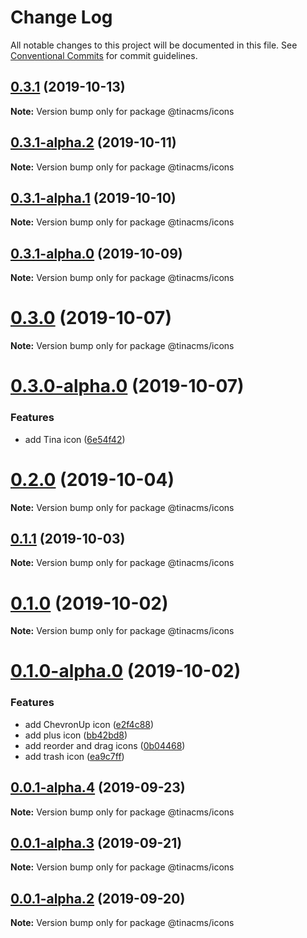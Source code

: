 # Change Log

All notable changes to this project will be documented in this file.
See [Conventional Commits](https://conventionalcommits.org) for commit guidelines.

## [0.3.1](https://github.com/tinacms/tinacms/compare/@tinacms/icons@0.3.1-alpha.2...@tinacms/icons@0.3.1) (2019-10-13)

**Note:** Version bump only for package @tinacms/icons





## [0.3.1-alpha.2](https://github.com/tinacms/tinacms/compare/@tinacms/icons@0.3.1-alpha.1...@tinacms/icons@0.3.1-alpha.2) (2019-10-11)

**Note:** Version bump only for package @tinacms/icons





## [0.3.1-alpha.1](https://github.com/tinacms/tinacms/compare/@tinacms/icons@0.1.1...@tinacms/icons@0.3.1-alpha.1) (2019-10-10)

**Note:** Version bump only for package @tinacms/icons





## [0.3.1-alpha.0](https://github.com/tinacms/tinacms/compare/@tinacms/icons@0.1.1...@tinacms/icons@0.3.1-alpha.0) (2019-10-09)

**Note:** Version bump only for package @tinacms/icons





# [0.3.0](https://github.com/tinacms/tinacms/compare/@tinacms/icons@0.3.0-alpha.0...@tinacms/icons@0.3.0) (2019-10-07)

**Note:** Version bump only for package @tinacms/icons





# [0.3.0-alpha.0](https://github.com/tinacms/tinacms/compare/@tinacms/icons@0.1.1...@tinacms/icons@0.3.0-alpha.0) (2019-10-07)


### Features

* add Tina icon ([6e54f42](https://github.com/tinacms/tinacms/commit/6e54f42))





# [0.2.0](https://github.com/tinacms/tinacms/compare/@tinacms/icons@0.2.0-alpha.0...@tinacms/icons@0.2.0) (2019-10-04)

**Note:** Version bump only for package @tinacms/icons





## [0.1.1](https://github.com/tinacms/tinacms/compare/@tinacms/icons@0.1.0...@tinacms/icons@0.1.1) (2019-10-03)

**Note:** Version bump only for package @tinacms/icons





# [0.1.0](https://github.com/tinacms/tinacms/compare/@tinacms/icons@0.1.0-alpha.0...@tinacms/icons@0.1.0) (2019-10-02)

**Note:** Version bump only for package @tinacms/icons





# [0.1.0-alpha.0](https://github.com/tinacms/tinacms/compare/@tinacms/icons@0.0.1-alpha.4...@tinacms/icons@0.1.0-alpha.0) (2019-10-02)


### Features

* add ChevronUp icon ([e2f4c88](https://github.com/tinacms/tinacms/commit/e2f4c88))
* add plus icon ([bb42bd8](https://github.com/tinacms/tinacms/commit/bb42bd8))
* add reorder and drag icons ([0b04468](https://github.com/tinacms/tinacms/commit/0b04468))
* add trash icon ([ea9c7ff](https://github.com/tinacms/tinacms/commit/ea9c7ff))





## [0.0.1-alpha.4](https://github.com/tinacms/tinacms/compare/@tinacms/icons@0.0.1-alpha.3...@tinacms/icons@0.0.1-alpha.4) (2019-09-23)

**Note:** Version bump only for package @tinacms/icons





## [0.0.1-alpha.3](https://github.com/tinacms/tinacms/compare/@tinacms/icons@0.0.1-alpha.1...@tinacms/icons@0.0.1-alpha.3) (2019-09-21)

**Note:** Version bump only for package @tinacms/icons





## [0.0.1-alpha.2](https://github.com/tinacms/tinacms/compare/@tinacms/icons@0.0.1-alpha.1...@tinacms/icons@0.0.1-alpha.2) (2019-09-20)

**Note:** Version bump only for package @tinacms/icons
